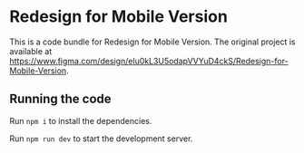 
  # Redesign for Mobile Version

  This is a code bundle for Redesign for Mobile Version. The original project is available at https://www.figma.com/design/elu0kL3U5odapVVYuD4ckS/Redesign-for-Mobile-Version.

  ## Running the code

  Run `npm i` to install the dependencies.

  Run `npm run dev` to start the development server.
  
